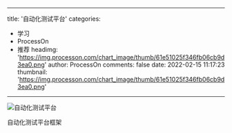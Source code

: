 
---
title: '自动化测试平台'
categories: 
 - 学习
 - ProcessOn
 - 推荐
headimg: 'https://img.processon.com/chart_image/thumb/61e51025f346fb06cb9d3ea0.png'
author: ProcessOn
comments: false
date: 2022-02-15 11:17:23
thumbnail: 'https://img.processon.com/chart_image/thumb/61e51025f346fb06cb9d3ea0.png'
---

<div>   
<img class="thumb" alt="自动化测试平台" src="https://img.processon.com/chart_image/thumb/61e51025f346fb06cb9d3ea0.png" referrerpolicy="no-referrer">
<p>自动化测试平台框架</p>  
</div>
            